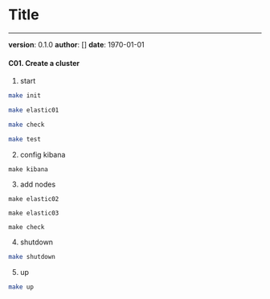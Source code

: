 # Title
---
**version**: 0.1.0
**author**: []
**date**: 1970-01-01

#### C01. Create a cluster
1. start
```bash
make init

make elastic01

make check

make test
```

2. config kibana
```
make kibana
```

3. add nodes
```
make elastic02

make elastic03

make check
```

4. shutdown
```bash
make shutdown
```

5. up
```bash
make up
```
